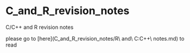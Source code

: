 # C_and_R_revision_notes
C/C++ and R revision notes

please go to [here](C_and_R_revision_notes/R\ and\ C:C++\ notes.md) to read
